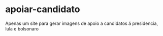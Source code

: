 # apoiar-candidato

Apenas um site para gerar imagens de apoio a candidatos á presidencia, lula e bolsonaro
